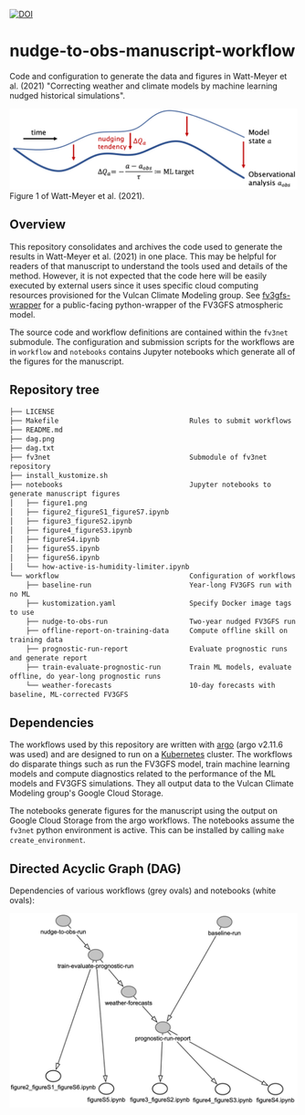 [![DOI](https://zenodo.org/badge/DOI/10.5281/zenodo.4667727.svg)](https://doi.org/10.5281/zenodo.4667727)

# nudge-to-obs-manuscript-workflow
Code and configuration to generate the data and figures in Watt-Meyer et al. (2021) "Correcting weather and climate models by machine learning nudged historical simulations".

![Nudging schematic](notebooks/figure1.png)
Figure 1 of Watt-Meyer et al. (2021).

## Overview
This repository consolidates and archives the code used to generate the results in Watt-Meyer et al. (2021) in one place. This may be helpful for readers of that manuscript to understand the tools used and details of the method. However, it is not expected that the code here will be easily executed by external users since it uses specific cloud computing resources provisioned for the Vulcan Climate Modeling group. See [fv3gfs-wrapper](https://github.com/VulcanClimateModeling/fv3gfs-wrapper) for a public-facing python-wrapper of the FV3GFS atmospheric model.

The source code and workflow definitions are contained within the `fv3net` submodule. The configuration and submission scripts for the workflows are in `workflow` and `notebooks` contains Jupyter notebooks which generate all of the figures for the manuscript.

## Repository tree
```
├── LICENSE
├── Makefile                                Rules to submit workflows
├── README.md
├── dag.png
├── dag.txt
├── fv3net                                  Submodule of fv3net repository
├── install_kustomize.sh
├── notebooks                               Jupyter notebooks to generate manuscript figures
│   ├── figure1.png
│   ├── figure2_figureS1_figureS7.ipynb
│   ├── figure3_figureS2.ipynb
│   ├── figure4_figureS3.ipynb
│   ├── figureS4.ipynb
│   ├── figureS5.ipynb
│   ├── figureS6.ipynb
│   └── how-active-is-humidity-limiter.ipynb
└── workflow                                Configuration of workflows
    ├── baseline-run                        Year-long FV3GFS run with no ML
    ├── kustomization.yaml                  Specify Docker image tags to use
    ├── nudge-to-obs-run                    Two-year nudged FV3GFS run
    ├── offline-report-on-training-data     Compute offline skill on training data
    ├── prognostic-run-report               Evaluate prognostic runs and generate report
    ├── train-evaluate-prognostic-run       Train ML models, evaluate offline, do year-long prognostic runs
    └── weather-forecasts                   10-day forecasts with baseline, ML-corrected FV3GFS
```

## Dependencies

The workflows used by this repository are written with [argo](https://argoproj.github.io/projects/argo) (argo v2.11.6 was used) and are designed to run on a [Kubernetes](https://kubernetes.io) cluster. The workflows do disparate things such as run the FV3GFS model, train machine learning models and compute diagnostics related to the performance of the ML models and FV3GFS simulations. They all output data to the Vulcan Climate Modeling group's Google Cloud Storage.

The notebooks generate figures for the manuscript using the output on Google Cloud Storage from the argo workflows. The notebooks assume the `fv3net` python environment is active. This can be installed by calling `make create_environment`.

## Directed Acyclic Graph (DAG)

Dependencies of various workflows (grey ovals) and notebooks (white ovals):

![DAG](dag.png)
